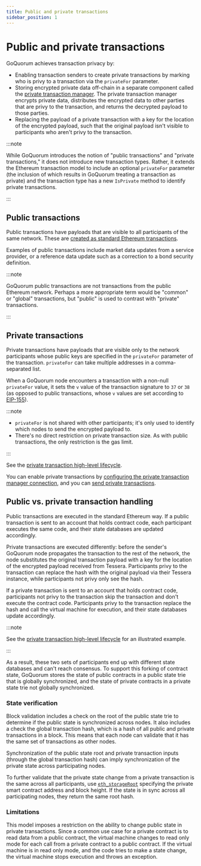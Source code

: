 ```yaml
---
title: Public and private transactions
sidebar_position: 1
---
```


# Public and private transactions

GoQuorum achieves transaction privacy by:

- Enabling transaction senders to create private transactions by marking who is privy to a transaction via the `privateFor` parameter.
- Storing encrypted private data off-chain in a separate component called the [private transaction manager](../privacy-index.md#private-transaction-manager). The private transaction manager encrypts private data, distributes the encrypted data to other parties that are privy to the transaction, and returns the decrypted payload to those parties.
- Replacing the payload of a private transaction with a key for the location of the encrypted payload, such that the original payload isn't visible to participants who aren't privy to the transaction.

:::note

While GoQuorum introduces the notion of "public transactions" and "private transactions," it does not introduce new transaction types. Rather, it extends the Ethereum transaction model to include an optional `privateFor` parameter (the inclusion of which results in GoQuorum treating a transaction as private) and the transaction type has a new `IsPrivate` method to identify private transactions.

:::

## Public transactions

Public transactions have payloads that are visible to all participants of the same network. These are [created as standard Ethereum transactions](https://github.com/ethereum/wiki/wiki/JavaScript-API#web3ethsendtransaction).

Examples of public transactions include market data updates from a service provider, or a reference data update such as a correction to a bond security definition.

:::note

GoQuorum public transactions are not transactions from the public Ethereum network. Perhaps a more appropriate term would be "common" or "global" transactions, but "public" is used to contrast with "private" transactions.

:::

## Private transactions

Private transactions have payloads that are visible only to the network participants whose public keys are specified in the `privateFor` parameter of the transaction. `privateFor` can take multiple addresses in a comma-separated list.

When a GoQuorum node encounters a transaction with a non-null `privateFor` value, it sets the `v` value of the transaction signature to `37` or `38` (as opposed to public transactions, whose `v` values are set according to [EIP-155](https://github.com/ethereum/EIPs/blob/master/EIPS/eip-155.md)).

:::note

- `privateFor` is not shared with other participants; it's only used to identify which nodes to send the encrypted payload to.
- There's no direct restriction on private transaction size. As with public transactions, the only restriction is the gas limit.

:::

See the [private transaction high-level lifecycle](private-transaction-lifecycle.md#normal-private-transactions).

You can enable private transactions by [configuring the private transaction manager connection](../../configure-and-manage/configure/private-transaction-manager.md), and you can [send private transactions](../../tutorials/send-private-transaction.md).

## Public vs. private transaction handling

Public transactions are executed in the standard Ethereum way. If a public transaction is sent to an account that holds contract code, each participant executes the same code, and their state databases are updated accordingly.

Private transactions are executed differently: before the sender's GoQuorum node propagates the transaction to the rest of the network, the node substitutes the original transaction payload with a key for the location of the encrypted payload received from Tessera. Participants privy to the transaction can replace the hash with the original payload via their Tessera instance, while participants not privy only see the hash.

If a private transaction is sent to an account that holds contract code, participants not privy to the transaction skip the transaction and don't execute the contract code. Participants privy to the transaction replace the hash and call the virtual machine for execution, and their state databases update accordingly.

:::note

See the [private transaction high-level lifecycle](private-transaction-lifecycle.md#normal-private-transactions) for an illustrated example.

:::

As a result, these two sets of participants end up with different state databases and can't reach consensus. To support this forking of contract state, GoQuorum stores the state of public contracts in a public state trie that is globally synchronized, and the state of private contracts in a private state trie not globally synchronized.

### State verification

Block validation includes a check on the root of the public state trie to determine if the public state is synchronized across nodes. It also includes a check the global transaction hash, which is a hash of all public and private transactions in a block. This means that each node can validate that it has the same set of transactions as other nodes.

Synchronization of the public state root and private transaction inputs (through the global transaction hash) can imply synchronization of the private state across participating nodes.

To further validate that the private state change from a private transaction is the same across all participants, use [`eth_storageRoot`](../../reference/api-methods.md#eth_storageroot) specifying the private smart contract address and block height. If the state is in sync across all participating nodes, they return the same root hash.

### Limitations

This model imposes a restriction on the ability to change public state in private transactions. Since a common use case for a private contract is to read data from a public contract, the virtual machine changes to read only mode for each call from a private contract to a public contract. If the virtual machine is in read only mode, and the code tries to make a state change, the virtual machine stops execution and throws an exception.
